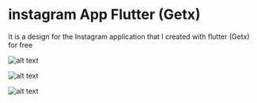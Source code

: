 # instagram App Flutter (Getx)

It is a design for the Instagram application that I created with flutter (Getx) for free

![alt text](https://firebasestorage.googleapis.com/v0/b/da3wa-4b5a4.appspot.com/o/Screenshot_%D9%A2%D9%A0%D9%A2%D9%A3%D9%A0%D9%A1%D9%A2%D9%A6-%D9%A0%D9%A9%D9%A4%D9%A1%D9%A3%D9%A9%5B1%5D.jpg?alt=media&token=7a583511-d01a-40ee-8c9d-ee55c1463905)

![alt text]([http://url/to/img.png](https://firebasestorage.googleapis.com/v0/b/da3wa-4b5a4.appspot.com/o/Screenshot_%D9%A2%D9%A0%D9%A2%D9%A3%D9%A0%D9%A1%D9%A2%D9%A6-%D9%A0%D9%A9%D9%A5%D9%A1%D9%A4%D9%A5%5B1%5D.jpg?alt=media&token=f1e5f6c2-83e3-40b5-9c4b-0928b1744a1f))

![alt text](https://firebasestorage.googleapis.com/v0/b/da3wa-4b5a4.appspot.com/o/Screenshot_%D9%A2%D9%A0%D9%A2%D9%A3%D9%A0%D9%A1%D9%A2%D9%A6-%D9%A0%D9%A9%D9%A5%D9%A1%D9%A5%D9%A1%5B1%5D.jpg?alt=media&token=7928369e-dc8a-4b66-89d1-e37ac1597783)
